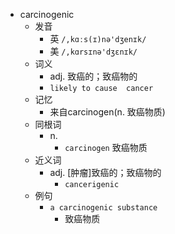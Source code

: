 - carcinogenic
  - 发音
    - 英 `/,kɑːs(ɪ)nə'dʒenɪk/`
    - 美 `/,kɑrsɪnə'dʒɛnɪk/`
  - 词义
    - adj. 致癌的；致癌物的
    - `likely to cause  cancer `
  - 记忆
    - 来自carcinogen(n. 致癌物质)
  - 同根词
    - n.
      - `carcinogen` 致癌物质
  - 近义词
    - adj. [肿瘤]致癌的；致癌物的
      - `cancerigenic`
  - 例句
    - `a carcinogenic substance`
      - 致癌物质

